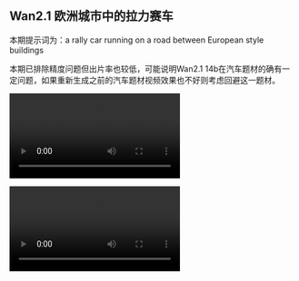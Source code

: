 ## Wan2.1 欧洲城市中的拉力赛车

本期提示词为：a rally car running on a road between European style buildings

本期已排除精度问题但出片率也较低，可能说明Wan2.1 14b在汽车题材的确有一定问题，如果重新生成之前的汽车题材视频效果也不好则考虑回避这一题材。

<video src="https://github.com/Willian7004/media-blog/blob/main/files/202506/2025060807/Wan2.1_00006.mp4?raw=true" controls style="max-width: 100%;"></video>

<video src="https://github.com/Willian7004/media-blog/blob/main/files/202506/2025060807/Wan2.1_00007.mp4?raw=true" controls style="max-width: 100%;"></video>